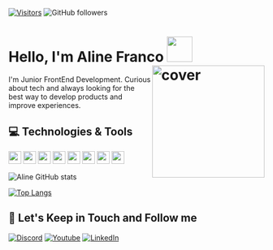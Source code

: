  [![Visitors](https://api.visitorbadge.io/api/visitors?path=Ninneee12%2Fgithub-visitors-badge&countColor=%23263759)](https://visitorbadge.io/status?path=Ninneee12%2Fgithub-visitors-badge)
 ![GitHub followers](https://img.shields.io/github/followers/Ninneee12?style=social)


 # Hello, I'm Aline Franco <img src = "https://raw.githubusercontent.com/MartinHeinz/MartinHeinz/master/wave.gif" width = 50px><img width="221px" height = "221px" align="right"  src="https://octodex.github.com/images/femalecodertocat.png" alt="cover" /> 
 I'm Junior FrontEnd Development. Curious about tech and always looking for the best way to develop products and improve experiences.
 
  
  
 
 
## 💻 Technologies & Tools

<p >

<img src="https://img.shields.io/badge/javascript-%23F7DF1E.svg?&style=for-the-badge&logo=javascript&logoColor=black" height="25"/>
<img src="https://img.shields.io/badge/node.js%20-%2343853D.svg?&style=for-the-badge&logo=node.js&logoColor=white" height="25"/>
<img src="https://img.shields.io/badge/vuejs%20-%2335495e.svg?&style=for-the-badge&logo=vue.js&logoColor=%234FC08D" height="25"/>
<img src="https://img.shields.io/badge/react%20-%2320232a.svg?&style=for-the-badge&logo=react&logoColor=%2361DAFB" height="25"/>
<img src="https://img.shields.io/badge/angular%20-%23DD0031.svg?&style=for-the-badge&logo=angular&logoColor=white" height="25"/>
<img src="https://img.shields.io/badge/bootstrap%20-%23563D7C.svg?&style=for-the-badge&logo=bootstrap&logoColor=white" height="25"/>
<img src="https://img.shields.io/badge/-npm-CB3837?style=flat-square&logo=npm" height="25"/>
<img src="https://img.shields.io/badge/-GitHub-181717?style=flat-square&logo=github" height="25"/>

</p>


![Aline GitHub stats](https://github-readme-stats.vercel.app/api?username=Ninneee12&show_icons=true&theme=radical)


[![Top Langs](https://github-readme-stats.vercel.app/api/top-langs/?username=Ninneee12&layout=compact)](https://github.com/anuraghazra/github-readme-stats)
 

## 🎯 Let's Keep in Touch and Follow me 
<p align='center'>

[![Discord](https://img.shields.io/badge/Discord-7289DA?style=for-the-badge&logo=discord&logoColor=white)](https://discord.gg/KS4mNH8s9y)
[![Youtube](https://img.shields.io/badge/YouTube-FF0000?style=for-the-badge&logo=youtube&logoColor=white)](https://www.youtube.com/c/DevAprendiz)
[![LinkedIn](https://img.shields.io/badge/linkedin-%230077B5.svg?&style=for-the-badge&logo=linkedin&logoColor=white)](hhttps://www.linkedin.com/in/alinefranco1/)
</p>
